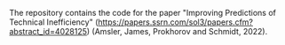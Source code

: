 The repository contains the code for the paper "Improving Predictions of Technical Inefficiency" (https://papers.ssrn.com/sol3/papers.cfm?abstract_id=4028125) (Amsler, James, Prokhorov and Schmidt, 2022).
